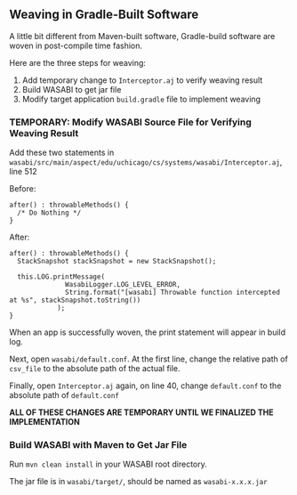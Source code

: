 ## Weaving in Gradle-Built Software

A little bit different from Maven-built software, Gradle-build software are woven in post-compile time fashion.

Here are the three steps for weaving:
1. Add temporary change to `Interceptor.aj` to verify weaving result
2. Build WASABI to get jar file
3. Modify target application `build.gradle` file to implement weaving

### TEMPORARY: Modify WASABI Source File for Verifying Weaving Result
Add these two statements in `wasabi/src/main/aspect/edu/uchicago/cs/systems/wasabi/Interceptor.aj`, line 512

Before:
```
after() : throwableMethods() {
  /* Do Nothing */
}
```

After:
```
after() : throwableMethods() {
  StackSnapshot stackSnapshot = new StackSnapshot();

  this.LOG.printMessage(
              WasabiLogger.LOG_LEVEL_ERROR, 
              String.format("[wasabi] Throwable function intercepted at %s", stackSnapshot.toString())
            );
}
```

When an app is successfully woven, the print statement will appear in build log.

Next, open `wasabi/default.conf`. At the first line, change the relative path of `csv_file` to the absolute path of the actual file.

Finally, open `Interceptor.aj` again, on line 40, change `default.conf` to the absolute path of `default.conf`

**ALL OF THESE CHANGES ARE TEMPORARY UNTIL WE FINALIZED THE IMPLEMENTATION**

### Build WASABI with Maven to Get Jar File
Run ``mvn clean install`` in your WASABI root directory. 

The jar file is in `wasabi/target/`, should be named as `wasabi-x.x.x.jar`
